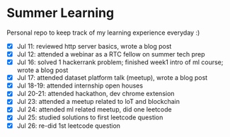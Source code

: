 # Summer Learning 
Personal repo to keep track of my learning experience everyday :)
 
- [x] Jul 11: reviewed http server basics, wrote a blog post
- [x] Jul 12: attended a webinar as a RTC fellow on summer tech prep
- [x] Jul 16: solved 1 hackerrank problem; finished week1 intro of ml course; wrote a blog post 
- [x] Jul 17: attended dataset platform talk (meetup), wrote a blog post
- [x] Jul 18-19: attended internship open houses 
- [x] Jul 20-21: attended hackathon, dev chrome extension
- [x] Jul 23: attended a meetup related to loT and blockchain
- [x] Jul 24: attended ml related meetup, did one leetcode
- [x] Jul 25: studied solutions to first leetcode question
- [x] Jul 26: re-did 1st leetcode question
